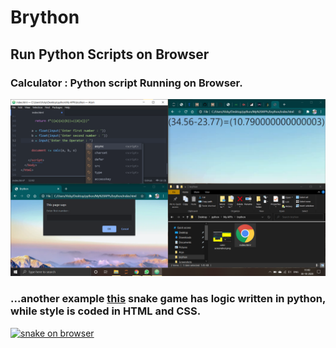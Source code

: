 # Brython
## Run Python Scripts on Browser

### Calculator : Python script Running on Browser.
[![brython calci.html](https://github.com/imvickykumar999/Brython/blob/master/calci%20screenshot.png?raw=true)](https://github.com/imvickykumar999/Brython/blob/master/calculator.html)

### ...another example [this](https://imvickykumar999.github.io/Chrome-Extension/Brython%20Snake/snake.html) snake game has logic written in python, while style is coded in HTML and CSS.

[![snake on browser](https://github.com/imvickykumar999/Brython/blob/master/2020-09-01%20(1).png)](https://imvickykumar999.github.io/Chrome-Extension/Brython%20Snake/snake.html)
